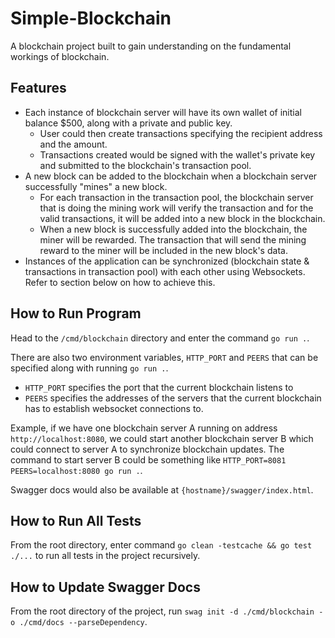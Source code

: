 # Simple-Blockchain
A blockchain project built to gain understanding on the fundamental workings of blockchain.

## Features
- Each instance of blockchain server will have its own wallet of initial balance $500, along with a private and public key.
    - User could then create transactions specifying the recipient address and the amount.
    - Transactions created would be signed with the wallet's private key and submitted to the blockchain's transaction pool.
- A new block can be added to the blockchain when a blockchain server successfully "mines" a new block.
    - For each transaction in the transaction pool, the blockchain server that is doing the mining work will verify the transaction and for the valid transactions, it will be added into a new block in the blockchain.
    - When a new block is successfully added into the blockchain, the miner will be rewarded. The transaction that will send the mining reward to the miner will be included in the new block's data.
- Instances of the application can be synchronized (blockchain state & transactions in transaction pool) with each other using Websockets. Refer to section below on how to achieve this.

## How to Run Program
Head to the `/cmd/blockchain` directory and enter the command `go run .`. 

There are also two environment variables, `HTTP_PORT` and `PEERS` that can be specified along with running `go run .`. 
- `HTTP_PORT` specifies the port that the current blockchain listens to
- `PEERS` specifies the addresses of the servers that the current blockchain has to establish websocket connections to.

Example, if we have one blockchain server A running on address `http://localhost:8080`, we could start another blockchain server B which could connect to server A to synchronize blockchain updates. The command to start server B could be something like `HTTP_PORT=8081 PEERS=localhost:8080 go run .`.

Swagger docs would also be available at `{hostname}/swagger/index.html`.

## How to Run All Tests
From the root directory, enter command `go clean -testcache && go test ./...` to run all tests in the project recursively.

## How to Update Swagger Docs
From the root directory of the project, run `swag init -d ./cmd/blockchain -o ./cmd/docs --parseDependency`.

